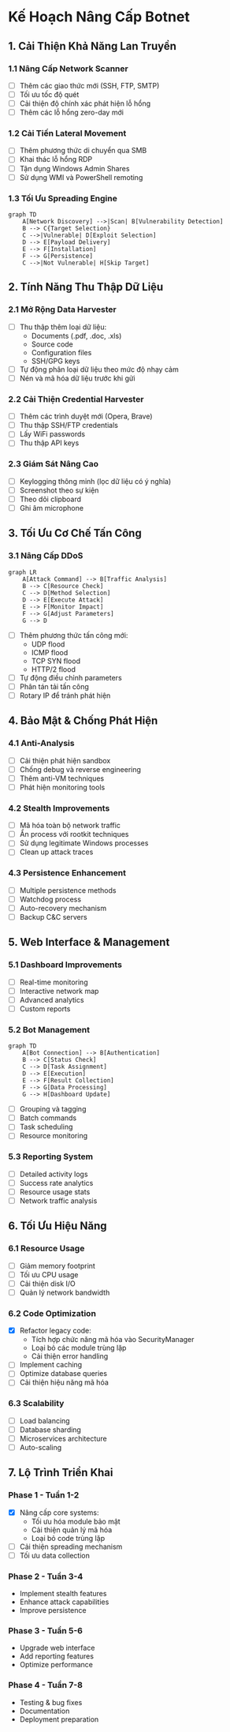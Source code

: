 # Kế Hoạch Nâng Cấp Botnet

## 1. Cải Thiện Khả Năng Lan Truyền

### 1.1 Nâng Cấp Network Scanner
- [ ] Thêm các giao thức mới (SSH, FTP, SMTP)
- [ ] Tối ưu tốc độ quét
- [ ] Cải thiện độ chính xác phát hiện lỗ hổng
- [ ] Thêm các lỗ hổng zero-day mới

### 1.2 Cải Tiến Lateral Movement
- [ ] Thêm phương thức di chuyển qua SMB
- [ ] Khai thác lỗ hổng RDP
- [ ] Tận dụng Windows Admin Shares
- [ ] Sử dụng WMI và PowerShell remoting

### 1.3 Tối Ưu Spreading Engine
```mermaid
graph TD
    A[Network Discovery] -->|Scan| B[Vulnerability Detection]
    B --> C{Target Selection}
    C -->|Vulnerable| D[Exploit Selection]
    D --> E[Payload Delivery]
    E --> F[Installation]
    F --> G[Persistence]
    C -->|Not Vulnerable| H[Skip Target]
```

## 2. Tính Năng Thu Thập Dữ Liệu

### 2.1 Mở Rộng Data Harvester
- [ ] Thu thập thêm loại dữ liệu:
  - Documents (.pdf, .doc, .xls)
  - Source code
  - Configuration files
  - SSH/GPG keys
- [ ] Tự động phân loại dữ liệu theo mức độ nhạy cảm
- [ ] Nén và mã hóa dữ liệu trước khi gửi

### 2.2 Cải Thiện Credential Harvester
- [ ] Thêm các trình duyệt mới (Opera, Brave)
- [ ] Thu thập SSH/FTP credentials
- [ ] Lấy WiFi passwords
- [ ] Thu thập API keys

### 2.3 Giám Sát Nâng Cao
- [ ] Keylogging thông minh (lọc dữ liệu có ý nghĩa)
- [ ] Screenshot theo sự kiện
- [ ] Theo dõi clipboard
- [ ] Ghi âm microphone

## 3. Tối Ưu Cơ Chế Tấn Công

### 3.1 Nâng Cấp DDoS
```mermaid
graph LR
    A[Attack Command] --> B[Traffic Analysis]
    B --> C[Resource Check]
    C --> D[Method Selection]
    D --> E[Execute Attack]
    E --> F[Monitor Impact]
    F --> G[Adjust Parameters]
    G --> D
```

- [ ] Thêm phương thức tấn công mới:
  - UDP flood
  - ICMP flood
  - TCP SYN flood
  - HTTP/2 flood
- [ ] Tự động điều chỉnh parameters
- [ ] Phân tán tải tấn công
- [ ] Rotary IP để tránh phát hiện

## 4. Bảo Mật & Chống Phát Hiện

### 4.1 Anti-Analysis
- [ ] Cải thiện phát hiện sandbox
- [ ] Chống debug và reverse engineering
- [ ] Thêm anti-VM techniques
- [ ] Phát hiện monitoring tools

### 4.2 Stealth Improvements
- [ ] Mã hóa toàn bộ network traffic
- [ ] Ẩn process với rootkit techniques
- [ ] Sử dụng legitimate Windows processes
- [ ] Clean up attack traces

### 4.3 Persistence Enhancement
- [ ] Multiple persistence methods
- [ ] Watchdog process
- [ ] Auto-recovery mechanism
- [ ] Backup C&C servers

## 5. Web Interface & Management

### 5.1 Dashboard Improvements
- [ ] Real-time monitoring
- [ ] Interactive network map
- [ ] Advanced analytics
- [ ] Custom reports

### 5.2 Bot Management
```mermaid
graph TD
    A[Bot Connection] --> B[Authentication]
    B --> C[Status Check]
    C --> D[Task Assignment]
    D --> E[Execution]
    E --> F[Result Collection]
    F --> G[Data Processing]
    G --> H[Dashboard Update]
```

- [ ] Grouping và tagging
- [ ] Batch commands
- [ ] Task scheduling
- [ ] Resource monitoring

### 5.3 Reporting System
- [ ] Detailed activity logs
- [ ] Success rate analytics
- [ ] Resource usage stats
- [ ] Network traffic analysis

## 6. Tối Ưu Hiệu Năng

### 6.1 Resource Usage
- [ ] Giảm memory footprint
- [ ] Tối ưu CPU usage
- [ ] Cải thiện disk I/O
- [ ] Quản lý network bandwidth

### 6.2 Code Optimization
- [x] Refactor legacy code:
  - Tích hợp chức năng mã hóa vào SecurityManager
  - Loại bỏ các module trùng lặp
  - Cải thiện error handling
- [ ] Implement caching
- [ ] Optimize database queries
- [ ] Cải thiện hiệu năng mã hóa

### 6.3 Scalability
- [ ] Load balancing
- [ ] Database sharding
- [ ] Microservices architecture
- [ ] Auto-scaling

## 7. Lộ Trình Triển Khai

### Phase 1 - Tuần 1-2
- [x] Nâng cấp core systems:
  - Tối ưu hóa module bảo mật
  - Cải thiện quản lý mã hóa
  - Loại bỏ code trùng lặp
- [ ] Cải thiện spreading mechanism
- [ ] Tối ưu data collection

### Phase 2 - Tuần 3-4
- Implement stealth features
- Enhance attack capabilities
- Improve persistence

### Phase 3 - Tuần 5-6
- Upgrade web interface
- Add reporting features
- Optimize performance

### Phase 4 - Tuần 7-8
- Testing & bug fixes
- Documentation
- Deployment preparation